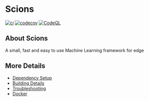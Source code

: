 # Scions

[![ci](https://github.com/Sid911/Scions/actions/workflows/ci.yml/badge.svg)](https://github.com/Sid911/Scions/actions/workflows/ci.yml)
[![codecov](https://codecov.io/gh/Sid911/Scions/branch/main/graph/badge.svg)](https://codecov.io/gh/Sid911/Scions)
[![CodeQL](https://github.com/Sid911/Scions/actions/workflows/codeql-analysis.yml/badge.svg)](https://github.com/Sid911/Scions/actions/workflows/codeql-analysis.yml)

## About Scions
A small, fast and easy to use Machine Learning framework for edge


## More Details

 * [Dependency Setup](README_dependencies.md)
 * [Building Details](README_building.md)
 * [Troubleshooting](README_troubleshooting.md)
 * [Docker](README_docker.md)
